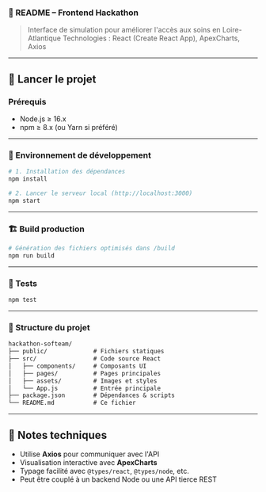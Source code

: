 ### 📘 README – Frontend Hackathon

> Interface de simulation pour améliorer l'accès aux soins en Loire-Atlantique
> Technologies : React (Create React App), ApexCharts, Axios

---

## 🚀 Lancer le projet

### Prérequis

* Node.js ≥ 16.x
* npm ≥ 8.x (ou Yarn si préféré)

---

### 🧪 Environnement de développement

```bash
# 1. Installation des dépendances
npm install

# 2. Lancer le serveur local (http://localhost:3000)
npm start
```

---

### 🏗️ Build production

```bash
# Génération des fichiers optimisés dans /build
npm run build
```

---

### 🧪 Tests

```bash
npm test
```

---

### 📁 Structure du projet

```txt
hackathon-softeam/
├── public/             # Fichiers statiques
├── src/                # Code source React
│   ├── components/     # Composants UI
│   ├── pages/          # Pages principales
│   ├── assets/         # Images et styles
│   └── App.js          # Entrée principale
├── package.json        # Dépendances & scripts
└── README.md           # Ce fichier
```

---

## 🧠 Notes techniques

* Utilise **Axios** pour communiquer avec l'API
* Visualisation interactive avec **ApexCharts**
* Typage facilité avec `@types/react`, `@types/node`, etc.
* Peut être couplé à un backend Node ou une API tierce REST